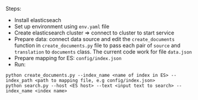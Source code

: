 Steps:
- Install elasticseach
- Set up environment using `env.yaml` file
- Create elasticsearch cluster => connect to cluster to start service
- Prepare data: connect data source and edit the `create_documents` function in `create_documents.py` file to pass each pair of `source` and `translation` to `documents` class. The current code work for file `data.json`
- Prepare mapping for ES: `config/index.json`
- Run:
```Terminal
python create_documents.py --index_name <name of index in ES> --index_path <path to mapping file, e.g config/index.json> 
python search.py --host <ES host> --text <input text to search> --index_name <index name>
```